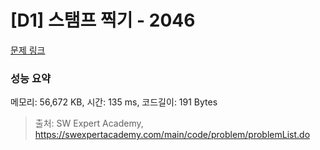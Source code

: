 # [D1] 스탬프 찍기 - 2046 

[문제 링크](https://swexpertacademy.com/main/code/problem/problemDetail.do?contestProbId=AV5QKdT6AyYDFAUq) 

### 성능 요약

메모리: 56,672 KB, 시간: 135 ms, 코드길이: 191 Bytes



> 출처: SW Expert Academy, https://swexpertacademy.com/main/code/problem/problemList.do